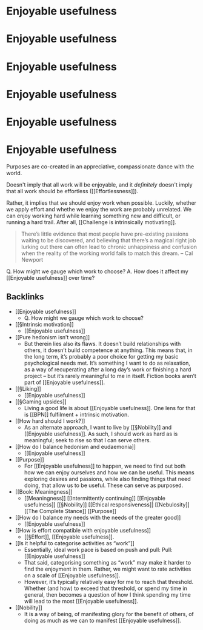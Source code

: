 # Enjoyable usefulness 
# Enjoyable usefulness 
# Enjoyable usefulness 
# Enjoyable usefulness 
# Enjoyable usefulness 
# Enjoyable usefulness 

Purposes are co-created in an appreciative, compassionate dance with the world.

Doesn't imply that all work will be enjoyable, and it *definitely* doesn't imply that all work should be effortless ([[Effortlessness]]). 

Rather, it implies that we should enjoy work when possible. Luckily, whether we apply effort and whethe we enjoy the work are probably unrelated. We can enjoy working hard while learning something new and difficult, or running a hard trail. After all, [[Challenge is intrinsically motivating]].

> There’s little evidence that most people have pre-existing passions waiting to be discovered, and believing that there’s a magical right job lurking out there can often lead to chronic unhappiness and confusion when the reality of the working world fails to match this dream.
> – Cal Newport

Q. How might we gauge which work to choose?
A. How does it affect my [[Enjoyable usefulness]] over time?

## Backlinks
* [[Enjoyable usefulness]]
	* Q. How might we gauge which work to choose?
* [[§Intrinsic motivation]]
	* [[Enjoyable usefulness]]
* [[Pure hedonism isn’t wrong]]
	* But therein lies also its flaws. It doesn’t build relationships with others, it doesn’t build competence at anything. This means that, in the long term, it’s probably a poor choice for getting my basic psychological needs met. It’s something I want to do as relaxation, as a way of recuperating after a long day’s work or finishing a hard project – but it’s rarely meaningful to me in itself. Fiction books aren’t part of [[Enjoyable usefulness]]. 
* [[§Liking]]
	* [[Enjoyable usefulness]]
* [[§Gaming upsides]]
	* Living a good life is about  [[Enjoyable usefulness]]. One lens for that is [[BPN]] fulfilment + intrinsic motivation.
* [[How hard should I work?]]
	* As an alternate approach, I want to live by [[§Nobility]] and [[Enjoyable usefulness]]. As such, I should work as hard as is meaningful; seek to rise so that I can serve others.
* [[How do I balance hedonism and eudaemonia]]
	* [[Enjoyable usefulness]]
* [[Purpose]]
	* For [[Enjoyable usefulness]] to happen, we need to find out both how we can enjoy ourselves and how we can be useful. This means exploring desires and passions, while also finding things that need doing, that allow us to be useful. These can serve as purposed.
* [[Book: Meaningness]]
	* [[Meaningness]]
[[Intermittently continuing]]
[[Enjoyable usefulness]]
	[[§Nobility]]
[[Ethical responsiveness]]
[[Nebulosity]]
[[The Complete Stance]]
[[Purpose]]
* [[How do I balance my needs with the needs of the greater good]]
	* [[Enjoyable usefulness]]
* [[How is effort compatible with enjoyable usefulness]]
	* [[§Effort]], [[Enjoyable usefulness]].
* [[Is it helpful to categorise activities as “work”]]
	* Essentially, ideal work pace is based on push and pull:
Pull: [[Enjoyable usefulness]] 
	* That said, categorising something as “work” may make it harder to find the enjoyment in them. Rather, we might want to rate activities on a scale of [[Enjoyable usefulness]]. 
	* However, it’s typically relatively easy for me to reach that threshold. Whether (and how) to exceed that threshold, or spend my time in general, then becomes a question of how I think spending my time will lead to the most [[Enjoyable usefulness]]. 
* [[Nobility]]
	* It is a way of being, of manifesting glory for the benefit of others, of doing as much as we can to manifest [[Enjoyable usefulness]]. 

<!-- #p2 -->

<!-- {BearID:B8A7ECD3-AFDF-4C93-BD22-EFC6EBBBA537-275-000000039E291C72} -->
